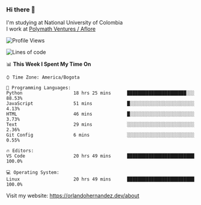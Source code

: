 ### Hi there 👋


<!--**AR4Z/AR4Z** is a ✨ _special_ ✨ repository because its `README.md` (this file) appears on your GitHub profile.

Here are some ideas to get you started:-->
I'm studying at National University of Colombia
<br>
I work at <a href="https://www.aflore.co/">Polymath Ventures / Aflore</a>
<br>

<!--START_SECTION:waka-->
![Profile Views](http://img.shields.io/badge/Profile%20Views-0-blue)

![Lines of code](https://img.shields.io/badge/From%20Hello%20World%20I%27ve%20Written-3.3%20million%20lines%20of%20code-blue)

📊 **This Week I Spent My Time On** 

```text
⌚︎ Time Zone: America/Bogota

💬 Programming Languages: 
Python                   18 hrs 25 mins      ██████████████████████░░░   88.53% 
JavaScript               51 mins             █░░░░░░░░░░░░░░░░░░░░░░░░   4.13% 
HTML                     46 mins             █░░░░░░░░░░░░░░░░░░░░░░░░   3.73% 
Text                     29 mins             ░░░░░░░░░░░░░░░░░░░░░░░░░   2.36% 
Git Config               6 mins              ░░░░░░░░░░░░░░░░░░░░░░░░░   0.55%

🔥 Editors: 
VS Code                  20 hrs 49 mins      █████████████████████████   100.0%

💻 Operating System: 
Linux                    20 hrs 49 mins      █████████████████████████   100.0%

```


<!--END_SECTION:waka-->


Visit my website: https://orlandohernandez.dev/about

